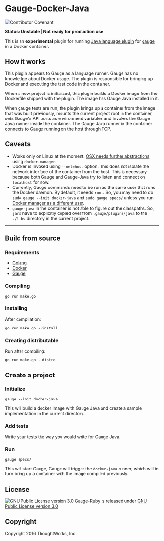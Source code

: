 Gauge-Docker-Java
========================

[![Contributor Covenant](https://img.shields.io/badge/Contributor%20Covenant-v1.4%20adopted-ff69b4.svg)](CODE_OF_CONDUCT.md)

**Status: Unstable | Not ready for production use**

This is an **experimental** plugin for running [Java language plugin](https://github.com/getgauge/gauge-java) for [gauge](http://gauge.org) in a Docker container.

## How it works

This plugin appears to Gauge as a language runner. Gauge has no knowledge about Docker usage. The plugin is responsible for bringing up Docker and executing the test code in the container.

When a new project is initialized, this plugin builds a Docker image from the Dockerfile shipped with the plugin. The image has Gauge Java installed in it.

When gauge tests are run, the plugin brings up a container from the image that was built previously, mounts the current project root in the container, sets Gauge's API ports as environment variables and invokes the Gauge Java runner inside the container. The Gauge Java runner in the container connects to Gauge running on the host through TCP.

## Caveats

- Works only on Linux at the moment. [OSX needs further abstractions](https://forums.docker.com/t/should-docker-run-net-host-work/14215/4) using `docker-manager`.
- Docker is invoked using `--net=host` option. This does not isolate the network interface of the container from the host. This is necessary because both Gauge and Gauge-Java try to listen and connect on `localhost` for now.
- Currently, Gauge commands need to be run as the same user that runs the Docker daemon. By default, it needs `root`. So, you may need to do `sudo gauge --init docker-java` and `sudo gauge specs/` unless you run [Docker manager as a different user](http://askubuntu.com/q/477551/25541).
- `gauge-java` in the container is not able to figure out the classpaths. So, `jar`s have to explicitly copied over from `.gauge/plugins/java` to the `./libs` directory in the current project.

---

## Build from source

### Requirements

* [Golang](http://golang.org/)
* [Docker](https://docker.com/)
* [Gauge](http://getgauge.io)

### Compiling

```
go run make.go
```

### Installing

After compilation:

```
go run make.go --install
```

### Creating distributable

Run after compiling:

```
go run make.go --distro
```

## Create a project

### Initialize

```
gauge --init docker-java
```

This will build a docker image with Gauge Java and create a sample implementation in the current directory.

### Add tests

Write your tests the way you would write for Gauge Java.

### Run

```
gauge specs/
```

This will start Gauge, Gauge will trigger the `docker-java` runner,
which will in turn bring up a container with the image compiled
previously.

License
-------

![GNU Public License version 3.0](http://www.gnu.org/graphics/gplv3-127x51.png)
Gauge-Ruby is released under [GNU Public License version 3.0](http://www.gnu.org/licenses/gpl-3.0.txt)

Copyright
---------

Copyright 2016 ThoughtWorks, Inc.
